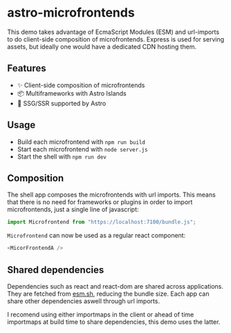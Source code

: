 # astro-microfrontends

This demo takes advantage of EcmaScript Modules (ESM) and url-imports to do client-side composition of microfrontends. Express is used for serving assets, but ideally one would have a dedicated CDN hosting them.

## Features

- ✨ Client-side composition of microfrontends
- 📦 Multiframeworks with Astro Islands
- 🚀 SSG/SSR supported by Astro

## Usage

- Build each microfrontend with `npm run build`
- Start each microfrontend with `node server.js`
- Start the shell with `npm run dev`

## Composition

The shell app composes the microfrontends with url imports. This means that there is no need for frameworks or plugins in order to import microfrontends, just a single line of javascript:

```javascript
import Microfrontend from "https://localhost:7100/bundle.js";
```

`Microfrontend` can now be used as a regular react component:

```javascript
<MicorFrontendA />
```

## Shared dependencies

Dependencies such as react and react-dom are shared across applications. They are fetched from [esm.sh](https://esm.sh/), reducing the bundle size. Each app can share other dependencies aswell through url imports.

I recomend using either importmaps in the client or ahead of time importmaps at build time to share dependencies, this demo uses the latter.

